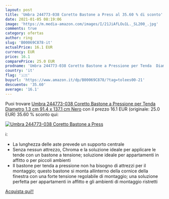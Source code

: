 ```yaml
---
layout: post
title: 'Umbra 244773-038 Coretto Bastone a Press al 35.60 % di sconto'
date: 2021-01-05 08:19:06
image: 'https://m.media-amazon.com/images/I/21JiAfLOu1L._SL200_.jpg'
comments: true
category: ofertas
author: ring
slug: 'B00069C878-it'
actualPrice: 16.1 EUR
currency: EUR
price: 16.1
comparePrice: 25.0 EUR
prodname: 'Umbra 244773-038 Coretto Bastone a Pressione per Tenda  Diametro 1.3 cm  91.4 x 137.1 cm  Nero'
country: 'it'
flag: '🇮🇹'
buyurl: 'https://www.amazon.it/dp/B00069C878/?tag=tolees00-21'
descuento: '35.60'
average: '16.1'
---
```


Puoi trovare [Umbra 244773-038 Coretto Bastone a Pressione per Tenda  Diametro 1.3 cm  91.4 x 137.1 cm  Nero](https://www.amazon.it/dp/B00069C878/?tag=tolees00-21) con il prezzo 16.1 EUR (originale: 25.0 EUR) 35.60 % sconto qui:

[![Umbra 244773-038 Coretto Bastone a Press](https://m.media-amazon.com/images/I/21JiAfLOu1L._SL200_.jpg)](https://www.amazon.it/dp/B00069C878/?tag=tolees00-21)

ℹ️:

- La lunghezza delle aste prevede un supporto centrale
- Senza nessun attrezzo, Chroma e la soluzione ideale per applicare le tende con un bastone a tensione; soluzione ideale per appartamenti in affitto o per piccoli ambienti
- Il bastone per tenda a pressione non ha bisogno di attrezzi per il montaggio; questo bastone si monta allinterno della cornice della finestra con una forte tensione regolabile di montaggio; una soluzione perfetta per appartamenti in affitto e gli ambienti di montaggio ristretti

[Acquista qui!!](https://www.amazon.it/dp/B00069C878/?tag=tolees00-21)
